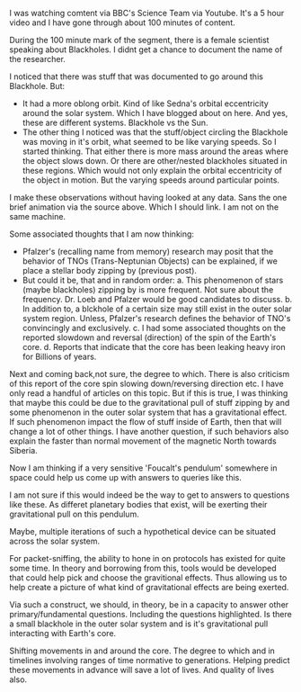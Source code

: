 I was watching comtent via BBC's Science Team via Youtube. It's a 5 hour video and I have gone through about 100 minutes of content. 

During the 100 minute mark of the segment, there is a female scientist speaking about Blackholes. I didnt get a chance to document the name of the researcher. 

I noticed that there was stuff that was documented to go around this Blackhole. But:
- It had a more oblong orbit. Kind of like Sedna's orbital eccentricity around the solar system. Which I have blogged about on here. And yes, these are different systems. Blackhole vs the Sun.
- The other thing I noticed was that the stuff/object circling the Blackhole was moving in it's orbit, what seemed to be like varying speeds. So I started thinking. That either there is more mass around the areas where the object slows down. Or there are other/nested blackholes situated in these regions. Which would not only explain the orbital eccentricity of the object in motion. But the varying speeds around particular points.

I make these observations without having looked at any data. Sans the one brief animation via the source above. Which I should link. I am not on the same machine. 

Some associated thoughts that I am now thinking:
- Pfalzer's (recalling name from memory) research may posit that the behavior of TNOs (Trans-Neptunian Objects) can be explained, if we place a stellar body zipping by (previous post). 
- But could it be, that and in random order: a. This phenomenon of stars (maybe blackholes) zipping by is more frequent. Not sure about the frequency. Dr. Loeb  and Pfalzer would be good candidates to discuss. b. In addition to, a blckhole of a certain size may still exist in the outer solar system region. Unless, Pfalzer's research defines the behavior of TNO's convincingly and exclusively. c. I had some associated thoughts on the reported slowdown and reversal (direction) of the spin of the Earth's core. d. Reports that indicate that the core has been  leaking heavy iron for Billions of years.

Next and coming back,not sure, the degree to which. There is also criticism of this report of the core spin slowing down/reversing direction etc. I have only read a handful of articles on this topic. But if this is true, I was thinking that maybe this could be due to the gravitational pull of stuff zipping by and some phenomenon in the outer solar system that has a gravitational effect. If such phenomenon impact the flow of stuff inside of Earth, then that will change a lot of other things. I have another question, if such behaviors also explain the faster than normal movement of the magnetic North towards Siberia.

Now I am thinking if a very sensitive 'Foucalt's pendulum' somewhere in space could help us come up with answers to queries like this. 

I am not sure if this would indeed be the way to get to answers to questions like these. As differet planetary bodies that exist, will be exerting their gravitational pull on this pendulum. 

Maybe, multiple iterations of such a hypothetical device can be situated across the solar system. 

For packet-sniffing, the ability to hone in on protocols has existed for quite some time. In theory and borrowing from this, tools would be developed that could help pick and choose the gravitional effects. Thus allowing us to help create a picture of what kind of gravitational effects are being exerted. 

Via such a construct, we should, in theory, be in a capacity to answer other primary/fundamental questions. Including the questions highlighted. Is there a small blackhole in the outer solar system and is it's gravitational pull interacting with Earth's core.

Shifting movements in and around the core. The degree to which and in timelines involving ranges of time normative to generations. Helping predict these movements in advance will save a lot of lives. And quality of lives also. 